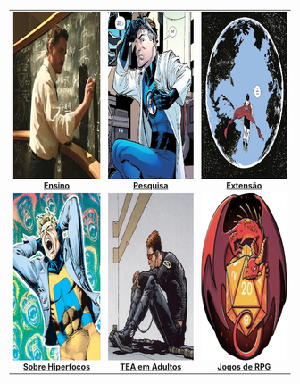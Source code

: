 <table>
  <tr>
    <td align="center">
      <a href="pages/index_ensino.html">
        <img src="imagens/index_pics/ensino.jpeg" alt="Ensino" title="Ensino" height="300px">
      </a><br>
      <strong><a href="pages/ensino/ensino.html">Ensino</a></strong>
    </td>
    <td align="center">
      <a href="pages/index_pesquisa_hq.html">
        <img src="imagens/index_pics/pesquisa.png" alt="Interesses de Pesquisa" title="Interesses de Pesquisa" height="300px">
      </a><br>
      <strong><a href="pages/pesquisa/pesquisa_hq.html">Pesquisa</a></strong>
    </td>
    <td align="center">
      <a href="pages/index_extensao.html">
        <img src="imagens/index_pics/extensao.png" alt="Atividades de Extensão Universitária" title="Atividades de Extensão Universitária" height="300px">
      </a><br>
      <strong><a href="pages/pesquisa/pesquisa_edu.html">Extensão</a></strong>
    </td>
  </tr>
  <tr>
    <td align="center">
      <a href="pages/index_hiperfoco.html">
        <img src="imagens/index_pics/hiperfocos.png" alt="Sobre Hiperfocos" title="Sobre Hiperfocos" height="300px">
      </a><br>
      <strong><a href="pages/index_hiperfoco.html">Sobre Hiperfocos</a></strong>
    </td>
    <td align="center">
      <a href="pages/index_tea.html">
        <img src="imagens/index_pics/cyclope_tea.png" alt="Autismo em Adultos" title="Autismo em Adultos" height="300px">
      </a><br>
      <strong><a href="index_tea.html">TEA em Adultos</a></strong>
    </td>
    <td align="center">
      <a href="pages/index_rpg.html">
        <img src="imagens/index_pics/dragond20.png" alt="Jogos de RPG e Educação" title="Jogos de RPG" height="300px">
      </a><br>
      <strong><a href="pages/index_rpg.html">Jogos de RPG</a></strong>
    </td>
  </tr>
</table>
